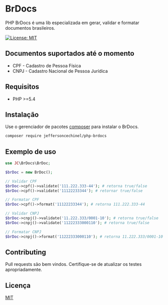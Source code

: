 # BrDocs

PHP BrDocs é uma lib especializada em gerar, validar e formatar documentos brasileiros.

[![License: MIT](https://img.shields.io/badge/License-MIT-brightgreen.svg)](https://opensource.org/licenses/MIT)

Documentos suportados até o momento
----

 - CPF - Cadastro de Pessoa Física
 - CNPJ - Cadastro Nacional de Pessoa Jurídica

Requisitos
----
- PHP >=5.4

Instalação
----

Use o gerenciador de pacotes [composer](https://getcomposer.org/download/) para instalar o BrDocs.

```bash
composer require jeffersoncechinel/php-brdocs
```

Exemplo de uso
----

```php
use JC\BrDocs\BrDoc;

$brDoc = new BrDoc();

// Validar CPF
$brDoc->cpf()->validate('111.222.333-44'); # retorna true/false
$brDoc->cpf()->validate('11122233344'); # retornar true/false

// Formatar CPF
$brDoc->cpf()->format('11122233344'); # retorna 111.222.333-44

// Validar CNPJ
$brDoc->cnpj()->validate('11.222.333/0001-10'); # retorna true/false
$brDoc->cnpj()->validate('11222333000110'); # retorna true/false

// Formatar CNPJ
$brDoc->cnpj()->format('11222333000110'); # retorna 11.222.333/0001-10
```

Contributing
----
Pull requests são bem vindos. 
Certifique-se de atualizar os testes apropriadamente.

Licença
----
[MIT](https://choosealicense.com/licenses/mit/)